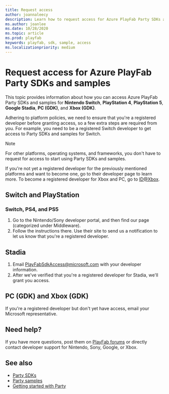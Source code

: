 ```yaml
---
title: Request access
author: joannaleecy
description: Learn how to request access for Azure PlayFab Party SDKs and samples.
ms.author: joanlee
ms.date: 10/28/2020
ms.topic: article
ms.prod: playfab
keywords: playfab, sdk, sample, access
ms.localizationpriority: medium
---
```


# Request access for Azure PlayFab Party SDKs and samples

This topic provides information about how you can access Azure PlayFab Party SDKs and samples for **Nintendo Switch**, **PlayStation 4**, **PlayStation 5**, **Google Stadia**, **PC (GDK)**, and **Xbox (GDK)**.

Adhering to platform policies, we need to ensure that you're a registered developer before granting access, so a few extra steps are required from you. For example, you need to be a registered Switch developer to get access to Party SDKs and samples for Switch.

>[!NOTE]
>For other platforms, operating systems, and frameworks, you don't have to request for access to start using Party SDKs and samples.

If you're not yet a registered developer for the previously mentioned platforms and want to become one, go to their developer page to learn more. To become a registered developer for Xbox and PC, go to [ID@Xbox](https://www.xbox.com/Developers/id).

## Switch and PlayStation

### Switch, PS4, and PS5

1. Go to the Nintendo/Sony developer portal, and then find our page (categorized under Middleware).
1. Follow the instructions there. Use their site to send us a notification to let us know that you're a registered developer.

## Stadia

1. Email PlayFabSdkAccess@microsoft.com with your developer information.
1. After we've verified that you're a registered developer for Stadia, we'll grant you access.

## PC (GDK) and Xbox (GDK)

If you're a registered developer but don't yet have access, email your Microsoft representative.

## Need help?

If you have more questions, post them on [PlayFab forums](https://community.playfab.com/index.html) or directly contact developer support for Nintendo, Sony, Google, or Xbox.

## See also

* [Party SDKs](party-sdks.md)
* [Party samples](party-samples.md)
* [Getting started with Party](party-getting-started.md)
